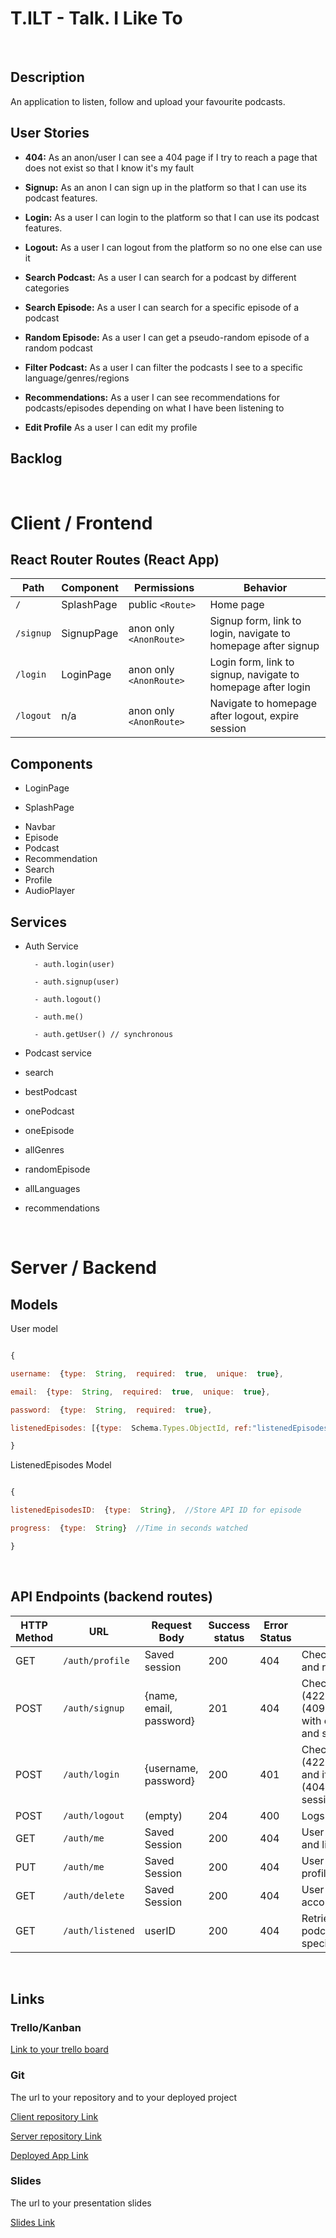 # T.ILT - Talk. I Like To

<br>

## Description

An application to listen, follow and upload your favourite podcasts.

## User Stories

- **404:** As an anon/user I can see a 404 page if I try to reach a page that does not exist so that I know it's my fault

- **Signup:** As an anon I can sign up in the platform so that I can use its podcast features.

- **Login:** As a user I can login to the platform so that I can use its podcast features.

- **Logout:** As a user I can logout from the platform so no one else can use it

- **Search Podcast:** As a user I can search for a podcast by different categories

- **Search Episode:** As a user I can search for a specific episode of a podcast

- **Random Episode:** As a user I can get a pseudo-random episode of a random podcast

- **Filter Podcast:** As a user I can filter the podcasts I see to a specific language/genres/regions

- **Recommendations:** As a user I can see recommendations for podcasts/episodes depending on what I have been listening to

- **Edit Profile** As a user I can edit my profile

## Backlog

<br>

# Client / Frontend

## React Router Routes (React App)

| Path | Component | Permissions | Behavior |
| ------------------------- | -------------------- | -------------------------- | ------------------------------------------------------------- |
| `/` | SplashPage | public `<Route>` | Home page |
| `/signup` | SignupPage | anon only `<AnonRoute>` | Signup form, link to login, navigate to homepage after signup |
| `/login` | LoginPage | anon only `<AnonRoute>` | Login form, link to signup, navigate to homepage after login |
| `/logout` | n/a | anon only `<AnonRoute>` | Navigate to homepage after logout, expire session |

## Components

- LoginPage

* SplashPage

- Navbar
- Episode
- Podcast
- Recommendation
- Search
- Profile
- AudioPlayer

## Services

- Auth Service

      	- auth.login(user)

      	- auth.signup(user)

      	- auth.logout()

      	- auth.me()

      	- auth.getUser() // synchronous

- Podcast service

- search
- bestPodcast
- onePodcast
- oneEpisode
- allGenres
- randomEpisode
- allLanguages
- recommendations

<br>

# Server / Backend

## Models

User model

```javascript

{

username:  {type:  String,  required:  true,  unique:  true},

email:  {type:  String,  required:  true,  unique:  true},

password:  {type:  String,  required:  true},

listenedEpisodes: [{type:  Schema.Types.ObjectId, ref:"listenedEpisodes"}],  default: []

}

```

ListenedEpisodes Model

```javascript

{

listenedEpisodesID:  {type:  String},  //Store API ID for episode

progress:  {type:  String}  //Time in seconds watched

}
```

<br>

## API Endpoints (backend routes)

| HTTP Method | URL | Request Body | Success status | Error Status | Description |
| ----------- | ----------------------------- | ---------------------------- | -------------- | ------------ | ------------------------------------------------------------------------------------------------------------------------------- |
| GET | `/auth/profile` | Saved session | 200 | 404 | Check if user is logged in and return profile page |
| POST | `/auth/signup` | {name, email, password} | 201 | 404 | Checks if fields not empty (422) and user not exists (409), then create user with encrypted password, and store user in session |
| POST | `/auth/login` | {username, password} | 200 | 401 | Checks if fields not empty (422), if user exists (404), and if password matches (404), then stores user in session |
| POST | `/auth/logout` | (empty) | 204 | 400 | Logs out the user |
| GET | `/auth/me` | Saved Session | 200 | 404 | User can see their profile and listening history |
| PUT | `/auth/me` | Saved Session | 200 | 404 | User can edit their profile/preferences/settings|
| GET | `/auth/delete` | Saved Session | 200 | 404 | User can delete their account |
| GET| `/auth/listened` | userID | 200 | 404 | Retrieve listened podcasts/episodes for a specific user |
<br>

## Links

### Trello/Kanban

[Link to your trello board](https://trello.com/b/YMGISPQl/tilt)

### Git

The url to your repository and to your deployed project

[Client repository Link](https://github.com/JuiceDrinker/tilt-client)

[Server repository Link](https://github.com/JuiceDrinker/tilt-server)

[Deployed App Link](http://heroku.com)

### Slides

The url to your presentation slides

[Slides Link](http://slides.com)

```

```
